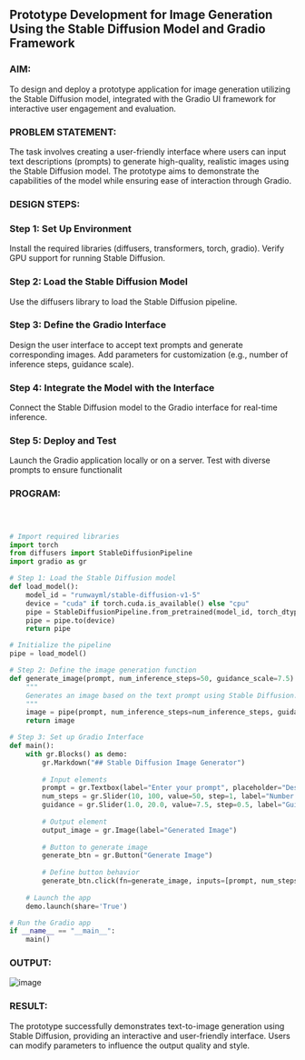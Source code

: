 ## Prototype Development for Image Generation Using the Stable Diffusion Model and Gradio Framework

### AIM:
To design and deploy a prototype application for image generation utilizing the Stable Diffusion model, integrated with the Gradio UI framework for interactive user engagement and evaluation.

### PROBLEM STATEMENT:
The task involves creating a user-friendly interface where users can input text descriptions (prompts) to generate high-quality, realistic images using the Stable Diffusion model. The prototype aims to demonstrate the capabilities of the model while ensuring ease of interaction through Gradio.

### DESIGN STEPS:
### Step 1: Set Up Environment
Install the required libraries (diffusers, transformers, torch, gradio).
Verify GPU support for running Stable Diffusion.

### Step 2: Load the Stable Diffusion Model
Use the diffusers library to load the Stable Diffusion pipeline.

### Step 3: Define the Gradio Interface
Design the user interface to accept text prompts and generate corresponding images.
Add parameters for customization (e.g., number of inference steps, guidance scale).

### Step 4: Integrate the Model with the Interface
Connect the Stable Diffusion model to the Gradio interface for real-time inference.

### Step 5: Deploy and Test
Launch the Gradio application locally or on a server.
Test with diverse prompts to ensure functionalit


### PROGRAM:
```python



# Import required libraries
import torch
from diffusers import StableDiffusionPipeline
import gradio as gr

# Step 1: Load the Stable Diffusion model
def load_model():
    model_id = "runwayml/stable-diffusion-v1-5"
    device = "cuda" if torch.cuda.is_available() else "cpu"
    pipe = StableDiffusionPipeline.from_pretrained(model_id, torch_dtype=torch.float16)
    pipe = pipe.to(device)
    return pipe

# Initialize the pipeline
pipe = load_model()

# Step 2: Define the image generation function
def generate_image(prompt, num_inference_steps=50, guidance_scale=7.5):
    """
    Generates an image based on the text prompt using Stable Diffusion.
    """
    image = pipe(prompt, num_inference_steps=num_inference_steps, guidance_scale=guidance_scale).images[0]
    return image

# Step 3: Set up Gradio Interface
def main():
    with gr.Blocks() as demo:
        gr.Markdown("## Stable Diffusion Image Generator")
        
        # Input elements
        prompt = gr.Textbox(label="Enter your prompt", placeholder="Describe the image you'd like to generate")
        num_steps = gr.Slider(10, 100, value=50, step=1, label="Number of Inference Steps")
        guidance = gr.Slider(1.0, 20.0, value=7.5, step=0.5, label="Guidance Scale")
        
        # Output element
        output_image = gr.Image(label="Generated Image")
        
        # Button to generate image
        generate_btn = gr.Button("Generate Image")
        
        # Define button behavior
        generate_btn.click(fn=generate_image, inputs=[prompt, num_steps, guidance], outputs=output_image)
    
    # Launch the app
    demo.launch(share='True')

# Run the Gradio app
if __name__ == "__main__":
    main()
```

### OUTPUT:
![image](https://github.com/user-attachments/assets/a060068c-d238-4375-a4d1-4d7546fdac79)


### RESULT:
The prototype successfully demonstrates text-to-image generation using Stable Diffusion, providing an interactive and user-friendly interface. Users can modify parameters to influence the output quality and style.
